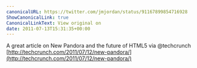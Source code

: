 ```yaml
---
canonicalURL: https://twitter.com/jmjordan/status/91167899854716928
ShowCanonicalLink: true
CanonicalLinkText: View original on
date: 2011-07-13T15:31:35+00:00
---
```

A great article on New Pandora and the future of HTML5 via @techcrunch [http://techcrunch.com/2011/07/12/new-pandora/](http://techcrunch.com/2011/07/12/new-pandora/)